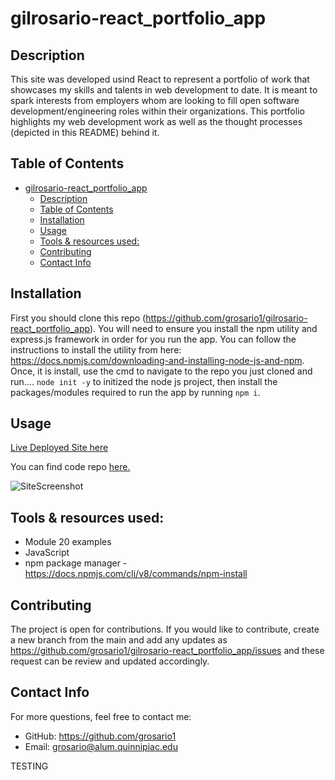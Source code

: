# gilrosario-react_portfolio_app
## Description

This site was developed usind React to represent a portfolio of work that showcases my skills and talents in web development to date. It is meant to spark interests from employers whom are looking to fill open software development/engineering roles within their organizations. This portfolio highlights my web development work as well as the thought processes (depicted in this README) behind it.


## Table of Contents
- [gilrosario-react\_portfolio\_app](#gilrosario-react_portfolio_app)
  - [Description](#description)
  - [Table of Contents](#table-of-contents)
  - [Installation](#installation)
  - [Usage](#usage)
  - [Tools \& resources used:](#tools--resources-used)
  - [Contributing](#contributing)
  - [Contact Info](#contact-info)

## Installation 

First you should clone this repo (https://github.com/grosario1/gilrosario-react_portfolio_app). You will need to ensure you install the npm utility and express.js framework in order for you run the app. You can follow the instructions to install the utility from here: https://docs.npmjs.com/downloading-and-installing-node-js-and-npm. Once, it is install, use the cmd to navigate to the repo you just cloned and run.... `node init -y` to initized the node js project, then install the packages/modules required to run the app by running `npm i`. 

## Usage

[Live Deployed Site here](https://sparkling-florentine-1d2cb0.netlify.app/)

You can find code repo [here.](https://github.com/grosario1/gilrosario-react_portfolio_app)

![SiteScreenshot](https://github.com/grosario1/gilrosario-react_portfolio_app/assets/26330325/44751cfd-6a78-4f9b-a501-71f982a671a6)


## Tools & resources used:

- Module 20 examples
- JavaScript
- npm package manager - https://docs.npmjs.com/cli/v8/commands/npm-install

## Contributing
The project is open for contributions. If you would like to contribute, create a new branch from the main and add any updates as https://github.com/grosario1/gilrosario-react_portfolio_app/issues and these request can be review and updated accordingly.

## Contact Info
For more questions, feel free to contact me:

- GitHub: https://github.com/grosario1
- Email: grosario@alum.quinnipiac.edu

TESTING
